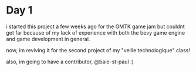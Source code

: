 # Day 1

i started this project a few weeks ago for the GMTK game jam but couldnt get far because of my lack of experience with both the bevy game engine and game development in general.

now, im reviving it for the second project of my "veille technologique" class!

also, im going to have a contributor, @baie-st-paul :)
